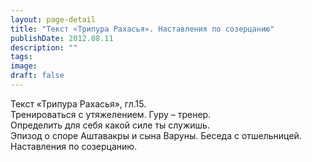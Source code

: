```yaml
---
layout: page-detail
title: "Текст «Трипура Рахасья». Наставления по созерцанию"
publishDate: 2012.08.11
description: ""
tags:
image:
draft: false
---
```


 Текст «Трипура Рахасья», гл.15.  
 Тренироваться с утяжелением. Гуру – тренер.  
 Определить для себя какой силе ты служишь.  
 Эпизод о споре Аштавакры и сына Варуны. Беседа с отшельницей.  
 Наставления по созерцанию.  

  
